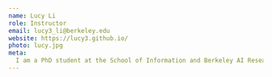 ```yaml
---
name: Lucy Li
role: Instructor
email: lucy3_li@berkeley.edu
website: https://lucy3.github.io/
photo: lucy.jpg
meta:
  I am a PhD student at the School of Information and Berkeley AI Research.
---
```

